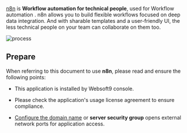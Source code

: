 [n8n](https://n8n.io) is **Workflow automation for technical people**, used for Workflow automation . n8n allows you to build flexible workflows focused on deep data integration. And with sharable templates and a user-friendly UI, the less technical people on your team can collaborate on them too. 


![process](https://libs.websoft9.com/Websoft9/DocsPicture/zh/n8n/n8n-gui-websoft9.png)


## Prepare

When referring to this document to use **n8n**, please read and ensure the following points:

- This application is installed by Websoft9 console.

- Please check the application's usage license agreement to ensure compliance.

- [Configure the domain name](./domain-set) or **server security group** opens external network ports for application access.